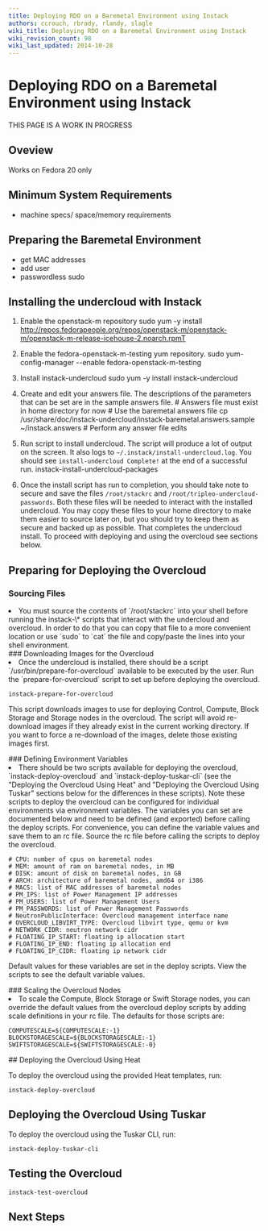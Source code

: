 ```yaml
---
title: Deploying RDO on a Baremetal Environment using Instack
authors: ccrouch, rbrady, rlandy, slagle
wiki_title: Deploying RDO on a Baremetal Environment using Instack
wiki_revision_count: 98
wiki_last_updated: 2014-10-28
---
```


# Deploying RDO on a Baremetal Environment using Instack

THIS PAGE IS A WORK IN PROGRESS

## Oveview

Works on Fedora 20 only

## Minimum System Requirements

*   machine specs/ space/memory requirements

## Preparing the Baremetal Environment

*   get MAC addresses
*   add user
*   passwordless sudo

## Installing the undercloud with Instack

1.  Enable the openstack-m repository
        sudo yum -y install http://repos.fedorapeople.org/repos/openstack-m/openstack-m/openstack-m-release-icehouse-2.noarch.rpmT

2.  Enable the fedora-openstack-m-testing yum repository.
         sudo yum-config-manager --enable fedora-openstack-m-testing

3.  Install instack-undercloud
        sudo yum -y install instack-undercloud

4.  Create and edit your answers file. The descriptions of the parameters that can be set are in the sample answers file.
        # Answers file must exist in home directory for now
        # Use the baremetal answers file
        cp /usr/share/doc/instack-undercloud/instack-baremetal.answers.sample ~/instack.answers
        # Perform any answer file edits

5.  Run script to install undercloud. The script will produce a lot of output on the screen. It also logs to `~/.instack/install-undercloud.log`. You should see `install-undercloud Complete!` at the end of a successful run.
        instack-install-undercloud-packages

6.  Once the install script has run to completion, you should take note to secure and save the files `/root/stackrc` and `/root/tripleo-undercloud-passwords`. Both these files will be needed to interact with the installed undercloud. You may copy these files to your home directory to make them easier to source later on, but you should try to keep them as secure and backed up as possible.
    That completes the undercloud install. To proceed with deploying and using the overcloud see sections below.

## Preparing for Deploying the Overcloud

### Sourcing Files

<li>
You must source the contents of `/root/stackrc` into your shell before running the instack-\* scripts that interact with the undercloud and overcloud. In order to do that you can copy that file to a more convenient location or use `sudo` to `cat` the file and copy/paste the lines into your shell environment.

</li>
### Downloading Images for the Overcloud

<li>
Once the undercloud is installed, there should be a script `/usr/bin/prepare-for-overcloud` available to be executed by the user. Run the `prepare-for-overcloud` script to set up before deploying the overcloud.

    instack-prepare-for-overcloud

This script downloads images to use for deploying Control, Compute, Block Storage and Storage nodes in the overcloud. The script will avoid re-download images if they already exist in the current working directory. If you want to force a re-download of the images, delete those existing images first.

</li>
### Defining Environment Variables

<li>
There should be two scripts available for deploying the overcloud, `instack-deploy-overcloud` and `instack-deploy-tuskar-cli` (see the "Deploying the Overcloud Using Heat" and "Deploying the Overcloud Using Tuskar" sections below for the differences in these scripts). Note these scripts to deploy the overcloud can be configured for individual environments via environment variables. The variables you can set are documented below and need to be defined (and exported) before calling the deploy scripts. For convenience, you can define the variable values and save them to an rc file. Source the rc file before calling the scripts to deploy the overcloud.

    # CPU: number of cpus on baremetal nodes
    # MEM: amount of ram on baremetal nodes, in MB
    # DISK: amount of disk on baremetal nodes, in GB
    # ARCH: architecture of baremetal nodes, amd64 or i386
    # MACS: list of MAC addresses of baremetal nodes
    # PM_IPS: list of Power Management IP addresses
    # PM_USERS: list of Power Management Users
    # PM_PASSWORDS: list of Power Management Passwords
    # NeutronPublicInterface: Overcloud management interface name
    # OVERCLOUD_LIBVIRT_TYPE: Overcloud libvirt type, qemu or kvm
    # NETWORK_CIDR: neutron network cidr
    # FLOATING_IP_START: floating ip allocation start
    # FLOATING_IP_END: floating ip allocation end
    # FLOATING_IP_CIDR: floating ip network cidr

Default values for these variables are set in the deploy scripts. View the scripts to see the default variable values.

</li>
### Scaling the Overcloud Nodes

<li>
To scale the Compute, Block Storage or Swift Storage nodes, you can override the default values from the overcloud deploy scripts by adding scale definitions in your rc file. The defaults for those scripts are:

    COMPUTESCALE=${COMPUTESCALE:-1}
    BLOCKSTORAGESCALE=${BLOCKSTORAGESCALE:-1}
    SWIFTSTORAGESCALE=${SWIFTSTORAGESCALE:-0}

</li>
</ol>
## Deploying the Overcloud Using Heat

To deploy the overcloud using the provided Heat templates, run:

    instack-deploy-overcloud

## Deploying the Overcloud Using Tuskar

To deploy the overcloud using the Tuskar CLI, run:

    instack-deploy-tuskar-cli

## Testing the Overcloud

    instack-test-overcloud

## Next Steps
